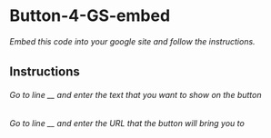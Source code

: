 # Button-4-GS-embed
###### Embed this code into your google site and follow the instructions.
## Instructions
###### Go to line __ and enter the text that you want to show on the button
###### Go to line __ and enter the URL that the button will bring you to
